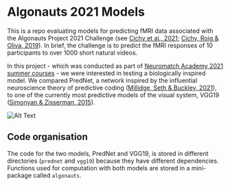 # Algonauts 2021 Models
This is a repo evaluating models for predicting fMRI data associated with the 
Algonauts Project 2021 Challenge (see [Cichy et al., 2021](https://arxiv.org/abs/2104.13714); 
[Cichy, Roig & Oliva, 2019](https://www.nature.com/articles/s42256-019-0127-z)). 
In brief, the challenge is to predict the fMRI responses of 10 participants to
over 1000 short natural videos. 

In this project - which was conducted as part of [Neuromatch Academy 2021 summer 
courses](https://academy.neuromatch.io) - we were interested in testing a 
biologically inspired model. We compared PredNet, a network inspired by the 
influential neuroscience theory of predictive coding ([Millidge, Seth & Buckley, 
2021](https://arxiv.org/abs/2107.12979)), to one of the currently most 
predictive models of the visual system, VGG19 
([Simonyan & Zisserman, 2015](https://arxiv.org/abs/1409.1556)).

![Alt Text](https://github.com/FrancescoInnocenti/Algonauts_2021_Models/model_comparison.png)

## Code organisation

The code for the two models, PredNet and VGG19, is stored in different
directories (`prednet` and `vgg19`) because they have different dependencies.
Functions used for computation with both models are stored in a mini-package 
called `algonauts`.